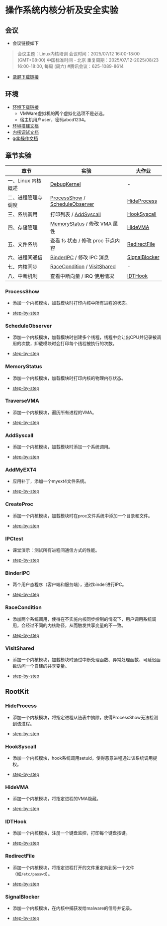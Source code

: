 # 操作系统内核分析及安全实验

## 会议

* 会议链接如下
> 会议主题：Linux内核培训
> 会议时间：2025/07/12 16:00-18:00 (GMT+08:00) 中国标准时间 - 北京
> 重复周期：2025/07/12-2025/08/23 16:00-18:00, 每周 (周六)
> #腾讯会议：625-1089-8614

* [录屏下载链接](https://pan.ruc.edu.cn/link/AA4B18EAA538F94CD9AAC8D1A435B6D1AB)

## 环境

* [环境下载链接](https://pan.ruc.edu.cn/link/AA4B18EAA538F94CD9AAC8D1A435B6D1AB)
  * VMWare虚拟机的两个虚拟化选项不是必选。
  * 宿主机用户user，密码abcd1234。
* [环境搭建文档](./setup.md)
* [内核调试文档](./debug.md)
* [gdb操作文档](https://sourceware.org/gdb/current/onlinedocs/gdb#Commands)

## 章节实验

| 章节             | 实验                          | 大作业       |
| ---------------- | ----------------------------- | ------------ |
| 一、Linux 内核概述 | [DebugKernel](./debug.md)         | -            |
| 二、进程管理与调度 | [ProcessShow](./ProcessShow) / [ScheduleObserver](./ScheduleObserver/)| [HideProcess](./RootKit/HideProcess) |
| 三、系统调用       | 打印列表 / [AddSyscall](./AddSyscall/)| [HookSyscall](./RootKit/HookSyscall/) |
| 四、存储管理       | [MemoryStatus](./MemoryStatus/) / 修改 VMA 属性    | [HideVMA](./RootKit/HideVMA/)     |
| 五、文件系统       | 查看 fs 状态 / 修改 proc 节点内容 | [RedirectFile](./RootKit/RedirectFile/) |
| 六、进程间通信     | [BinderIPC](./BinderIPC/) / 修改 IPC 消息   | [SignalBlocker](./RootKit/SignalBlocker/) |
| 七、内核同步       | [RaceCondition](./RaceCondition/) / [VisitShared](./VisitShared/) | - |
| 八、中断机制       | 查看中断向量 / IRQ 使用情况     | [IDTHook](./RootKit/IDTHook/) |

### ProcessShow

* 添加一个内核模块，加载模块时打印内核中所有进程的状态。

* [step-by-step](ProcessShow/README.md)

### ScheduleObserver

* 添加一个内核模块，加载模块时创建多个线程，线程中会让出CPU并记录被调用的次数，卸载模块时会打印每个线程被执行的次数。

* [step-by-step](ScheduleObserver/README.md)

### MemoryStatus

* 添加一个内核模块，加载模块时打印内核的物理内存状态。

* [step-by-step](MemoryStatus/README.md)

### TraverseVMA

* 添加一个内核模块，遍历所有进程的VMA。

* [step-by-step](./TraverseVMA//README.md)


### AddSyscall

* 添加一个内核模块，加载模块时添加一个系统调用。

* [step-by-step](./AddSyscall/README.md)

### AddMyEXT4

* 应用补丁，添加一个myext4文件系统。

* [step-by-step](./AddMyEXT4/README.md)

### CreateProc

* 添加一个内核模块，加载模块时在proc文件系统中添加一个目录和文件。

* [step-by-step](./CreateProc/README.md)

### IPCtest

* 课堂演示：测试所有进程间通信方式的性能。

* [step-by-step](./IPCtest/README.md)

### BinderIPC

* 两个用户态程序（客户端和服务端），通过binder进行IPC。

* [step-by-step](./BinderIPC/README.md)

### RaceCondition

* 添加两个系统调用，使得在不实施内核同步控制的情况下，用户调用系统调用，会经过不同的内核路径，从而触发共享变量的不一致。

* [step-by-step](./RaceCondition/README.md)

### VisitShared

* 添加一个内核模块，加载模块时通过中断处理函数、异常处理函数、可延迟函数访问一个自建的共享变量。

* [step-by-step](./VisitShared/README.md)

## RootKit

### HideProcess

* 添加一个内核模块，将指定进程从链表中摘除，使得ProcessShow无法检测到该进程。

* [step-by-step](RootKit/HideProcess/README.md)

### HookSyscall

* 添加一个内核模块，hook系统调用setuid，使得恶意进程通过该系统调用提权。

* [step-by-step](./RootKit/HookSyscall/README.md)

### HideVMA

* 添加一个内核模块，将指定进程的VMA隐藏。

* [step-by-step](./RootKit/HideVMA/README.md)

### IDTHook

* 添加一个内核模块，注册一个键盘监控，打印每个键盘按键。

* [step-by-step](./RootKit/IDTHook/README.md)

### RedirectFile

* 添加一个内核模块，将指定进程打开的文件重定向到另一个文件（如`/etc/passwd`）。

* [step-by-step](./RootKit/RedirectFile/README.md)

### SignalBlocker

* 添加一个内核模块，在内核中捕获发给malware的信号并记录。

* [step-by-step](./RootKit/SignalBlocker/README.md)
